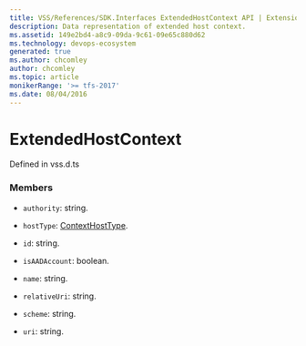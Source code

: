 ```yaml
---
title: VSS/References/SDK.Interfaces ExtendedHostContext API | Extensions for Azure DevOps Services
description: Data representation of extended host context.
ms.assetid: 149e2bd4-a8c9-09da-9c61-09e65c880d62
ms.technology: devops-ecosystem
generated: true
ms.author: chcomley
author: chcomley
ms.topic: article
monikerRange: '>= tfs-2017'
ms.date: 08/04/2016
---
```


# ExtendedHostContext

Defined in vss.d.ts

### Members

- `authority`: string.

- `hostType`: [ContextHostType](../../../VSS/References/SDK_Interfaces/ContextHostType.md).

- `id`: string.

- `isAADAccount`: boolean.

- `name`: string.

- `relativeUri`: string.

- `scheme`: string.

- `uri`: string.
